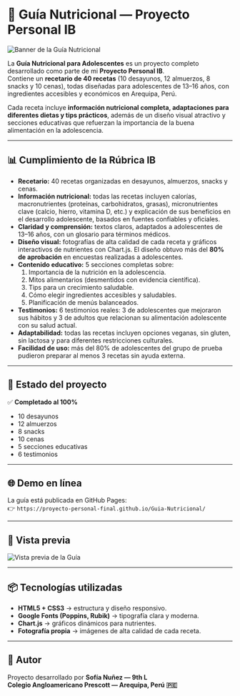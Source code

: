 # 🌱 Guía Nutricional — Proyecto Personal IB
![Banner de la Guía Nutricional](banner.png)

La **Guía Nutricional para Adolescentes** es un proyecto completo desarrollado como parte de mi **Proyecto Personal IB**.  
Contiene un **recetario de 40 recetas** (10 desayunos, 12 almuerzos, 8 snacks y 10 cenas), todas diseñadas para adolescentes de 13–16 años, con ingredientes accesibles y económicos en Arequipa, Perú.  

Cada receta incluye **información nutricional completa, adaptaciones para diferentes dietas y tips prácticos**, además de un diseño visual atractivo y secciones educativas que refuerzan la importancia de la buena alimentación en la adolescencia.

---

## 📊 Cumplimiento de la Rúbrica IB

- **Recetario:** 40 recetas organizadas en desayunos, almuerzos, snacks y cenas.  
- **Información nutricional:** todas las recetas incluyen calorías, macronutrientes (proteínas, carbohidratos, grasas), micronutrientes clave (calcio, hierro, vitamina D, etc.) y explicación de sus beneficios en el desarrollo adolescente, basados en fuentes confiables y oficiales.  
- **Claridad y comprensión:** textos claros, adaptados a adolescentes de 13–16 años, con un glosario para términos médicos.  
- **Diseño visual:** fotografías de alta calidad de cada receta y gráficos interactivos de nutrientes con Chart.js. El diseño obtuvo más del **80% de aprobación** en encuestas realizadas a adolescentes.  
- **Contenido educativo:** 5 secciones completas sobre:
  1. Importancia de la nutrición en la adolescencia.  
  2. Mitos alimentarios (desmentidos con evidencia científica).  
  3. Tips para un crecimiento saludable.  
  4. Cómo elegir ingredientes accesibles y saludables.  
  5. Planificación de menús balanceados.  
- **Testimonios:** 6 testimonios reales: 3 de adolescentes que mejoraron sus hábitos y 3 de adultos que relacionan su alimentación adolescente con su salud actual.  
- **Adaptabilidad:** todas las recetas incluyen opciones veganas, sin gluten, sin lactosa y para diferentes restricciones culturales.  
- **Facilidad de uso:** más del 80% de adolescentes del grupo de prueba pudieron preparar al menos 3 recetas sin ayuda externa.

---

## 🚀 Estado del proyecto
✅ **Completado al 100%**  
- 10 desayunos  
- 12 almuerzos  
- 8 snacks  
- 10 cenas  
- 5 secciones educativas  
- 6 testimonios  

---

## 🌐 Demo en línea
La guía está publicada en GitHub Pages:  
👉 `https://proyecto-personal-final.github.io/Guia-Nutricional/`

---

## 📸 Vista previa
![Vista previa de la Guía](preview.png)

---

## 📦 Tecnologías utilizadas
- **HTML5 + CSS3** → estructura y diseño responsivo.  
- **Google Fonts (Poppins, Rubik)** → tipografía clara y moderna.  
- **Chart.js** → gráficos dinámicos para nutrientes.  
- **Fotografía propia** → imágenes de alta calidad de cada receta.  

---

## 📌 Autor
Proyecto desarrollado por **Sofía Nuñez — 9th L**  
**Colegio Angloamericano Prescott — Arequipa, Perú 🇵🇪**
